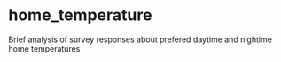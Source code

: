 # home_temperature
Brief analysis of survey responses about prefered daytime and nightime home temperatures
